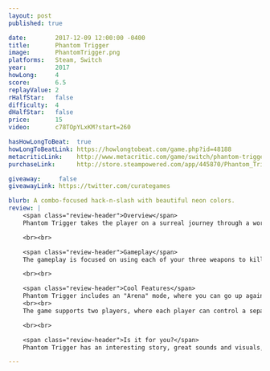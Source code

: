 ```yaml
---
layout: post
published: true

date:        2017-12-09 12:00:00 -0400
title:       Phantom Trigger
image:       PhantomTrigger.png
platforms:   Steam, Switch
year:        2017
howLong:     4
score:       6.5
replayValue: 2
rHalfStar:   false
difficulty:  4
dHalfStar:   false
price:       15
video:       c78TOpYLxKM?start=260

hasHowLongToBeat:  true
howLongToBeatLink: https://howlongtobeat.com/game.php?id=48188
metacriticLink:    http://www.metacritic.com/game/switch/phantom-trigger
purchaseLink:      http://store.steampowered.com/app/445870/Phantom_Trigger/

giveaway:     false
giveawayLink: https://twitter.com/curategames

blurb: A combo-focused hack-n-slash with beautiful neon colors.
review: |
    <span class="review-header">Overview</span>
    Phantom Trigger takes the player on a surreal journey through a world filled with dangerous monsters. The game is a mixture of slasher and RPG, as you navigate around the world, hacking away at enemies. The story revolves around Stan, who is getting strangely sick in the real world, and simultaneously, the primary, slasher character who goes around killing monsters. As you progress through each of the four worlds, you gain more powers, become stronger, and learn about what is happening to Stan in the real world. The story is interspersed as you work through the game, adding some mystery and intrigue as you're killing hideous enemies. Between the dungeons, enemies, and your weapons, Phantom Trigger is full of pretty neon colors, giving it a stunning visual. The sound effects blend in perfectly with the art, making it all feel like one cohesive unit.

    <br><br>

    <span class="review-header">Gameplay</span>
    The gameplay is focused on using each of your three weapons to kill enemies while trying not to die. You have a sword to do quick, medium damage, fists for slow, high damage, and a whip to drag enemies in. Each of these weapons can be leveled up in order to perform more combos, which are performed by using a combination of your powers. These combos can be viewed at any time in the menu, and each of them have a different effect to help give combat a bit of spice. You also have the ability to dash around, essentially teleporting a small distance. This is essential for dodging enemies, since if you stay in place attacking for too long, you'll take a good beating. You'll need to use all of these powers to take out the enemies in each of the four worlds, and the more combos you unlock, the stronger you'll become. The combat can get repetitive since the enemies feel similar as you progress, but new ones are introduced at good times to keep you on your toes, at least a little. In each world, you need to complete some objectives to reach the boss, with each boss being entirely different from what you've become used to. This provides a nice challenge, although it isn't always obvious what you need to do to defeat the boss. Given enough attempts, you'll understand how the boss works, and it's a fun change, but it will take some perseverance.

    <br><br>

    <span class="review-header">Cool Features</span>
    Phantom Trigger includes an "Arena" mode, where you can go up against an onslaught of enemies, trying to survive for as long as you can.
    <br><br>
    The game supports two players, where each player can control a separate character (with the same powers).

    <br><br>

    <span class="review-header">Is it for you?</span>
    Phantom Trigger has an interesting story, great sounds and visuals, and okay gameplay. Whether or not you'll like the game is highly contingent on how much you enjoy the hack-n-slash nature of the game. It's definitely fun for the first hour or so, but then it can become repetitive, especially if you're not using the combos. The combos help spice up the combat and give you opportunities to strategize, but they aren't necessary to defeat any of the enemies. They're fun to play around with and string them together, and make for an overall better experience. As you progress, you'll become more intrigued by the story, and there are four different story endings for you to find. Combined with the neon colors, Phantom Trigger is quite pretty with a good story, and if you like the dungeon-crawling, slasher gameplay, then definitely check it out.

---
```

